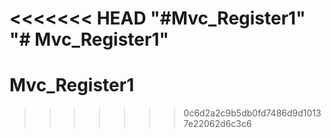 <<<<<<< HEAD
"#Mvc_Register1"
"# Mvc_Register1" 
=======
# Mvc_Register1
>>>>>>> 0c6d2a2c9b5db0fd7486d9d10137e22062d6c3c6
